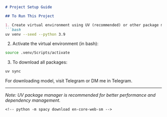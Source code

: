 ```markdown
# Project Setup Guide

## To Run This Project

1. Create virtual environment using UV (recommended) or other package manager:
```bash
uv venv --seed --python 3.9
```

2. Activate the virtual environment (in bash):
```bash
source .venv/Scripts/activate
```

3. To download all packages:
```bash
uv sync
```

For downloading model, visit Telegram or DM me in Telegram.

---
*Note: UV package manager is recommended for better performance and dependency management.*
```
<!-- python -m spacy download en-core-web-sm -->